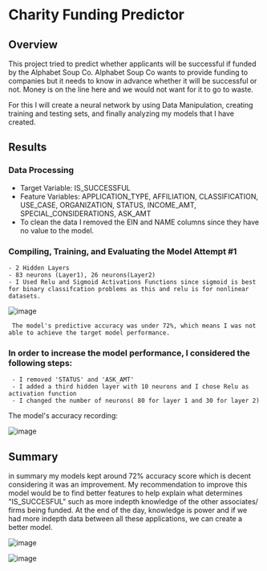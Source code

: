 # Charity Funding Predictor 

## Overview
This project tried to predict whether applicants will be successful if funded by the Alphabet Soup Co. Alphabet Soup Co wants to provide funding to companies but it needs to know in advance whether it will be successful or not. Money is on the line here and we would not want for it to go to waste.

For this I will create a neural network by using Data Manipulation, creating training and testing sets, and finally analyzing my models that I have created.

## Results
   ### Data Processing
  
   - Target Variable: IS_SUCCESSFUL
   - Feature Variables: APPLICATION_TYPE, AFFILIATION, CLASSIFICATION, USE_CASE, ORGANIZATION, STATUS, INCOME_AMT, SPECIAL_CONSIDERATIONS, ASK_AMT
   - To clean the data I removed the EIN and NAME columns since they have no value to the model.
 
   ### Compiling, Training, and Evaluating the Model Attempt #1
 
    - 2 Hidden Layers
    - 83 neurons (Layer1), 26 neurons(Layer2)
    - I Used Relu and Sigmoid Activations Functions since sigmoid is best for binary classifcation problems as this and relu is for nonlinear datasets.
		 

   ![image](https://user-images.githubusercontent.com/83431185/135941372-0c00e0f6-8881-48fb-9d56-0dc46d49717f.png)

     The model's predictive accuracy was under 72%, which means I was not able to achieve the target model performance.
	  
   ### In order to increase the model performance, I considered the following steps: 
   
     - I removed 'STATUS' and 'ASK_AMT'
     - I added a third hidden layer with 10 neurons and I chose Relu as activation function 
     - I changed the number of neurons( 80 for layer 1 and 30 for layer 2)
	  
	   
The model's accuracy recording:

  ![image](https://user-images.githubusercontent.com/83431185/135941296-c1d48deb-a2c7-403c-93ba-054685c23efa.png)

	  
## Summary 

in summary my models kept around 72% accuracy score which is decent considering it was an improvement. My recommendation to improve this model would be to find better features to help explain what determines "IS_SUCCESFUL" such as more indepth knowledge of the other associates/ firms being funded. At the end of the day, knowledge is power and if we had more indepth data between all these applications, we can create a better model.


![image](https://user-images.githubusercontent.com/83431185/135945037-e7dd484f-87d2-458e-8d75-d1b50dc14884.png)



![image](https://user-images.githubusercontent.com/83431185/135945127-5d418f6d-f4de-43e5-9c01-dbbc4d4238fe.png)






